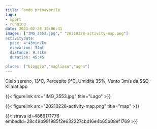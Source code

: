 ```yaml
---
title: Fondo primaverile
tags:
- sport
- running
date: 2021-02-28 15:06:41
images: ["IMG_3553.jpg"," "20210228-activity-map.png"]
activitydata:
  pace: 4:43min/km
  elevation: 34mt
  distance: 9.71km
  duration: 45:45
  
places: ["bioggio","magliaso","agno"]
---
```


Cielo sereno, 13°C, Percepito 9°C, Umidità 35%, Vento 3m/s da SSO - Klimat.app


{{< figurelink src="IMG_3553.jpg" title="Lago" >}}


{{< figurelink src="20210228-activity-map.png" title="map" >}}


{{< strava id=4866171776 embedId=28c49b991985f2e632227cbd16e4b65b08ef1769 >}}
